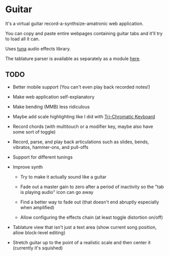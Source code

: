 
Guitar
======

It's a virtual guitar record-a-synthsize-amatronic web application.

You can copy and paste entire webpages containing guitar tabs and it'll try to load all it can.

Uses [tuna][] audio effects library.

The tablature parser is available as separately as a module [here][tablature-parser].


## TODO

* Better mobile support
  (You can't even play back recorded notes!)

* Make web application self-explanatory

* Make bending (MMB) less ridiculous

* Maybe add scale highlighting like I did with [Tri-Chromatic Keyboard][]

* Record chords
  (with multitouch or a modifier key, maybe also have some sort of toggle)

* Record, parse, and play back articulations
  such as slides, bends, vibratos, hammer-ons, and pull-offs

* Support for different tunings

* Improve synth

    - Try to make it actually sound like a guitar
    
    - Fade out a master gain to zero after a period of inactivity
      so the "tab is playing audio" icon can go away

    - Find a better way to fade out
      (that doesn't end abruptly especially when amplified)

    - Allow configuring the effects chain
      (at least toggle distortion on/off)

* Tablature view that isn't just a text area
  (show current song position, allow block-level editing)

* Stretch guitar up to the point of a realistic scale
  and then center it
  (currently it's squished)


[tuna]: https://github.com/Dinahmoe/tuna
[tablature-parser]: https://github.com/1j01/tablature-parser
[Tri-Chromatic Keyboard]: https://github.com/1j01/tri-chromatic-keyboard
